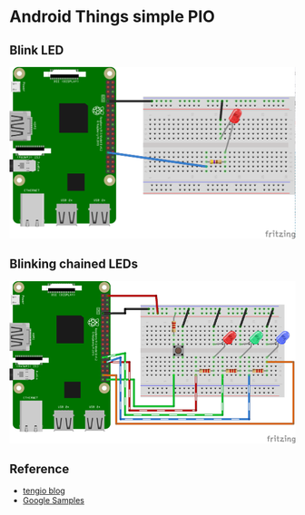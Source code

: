 # Android Things simple PIO

## Blink LED

![schema](images/blink_led.png)

## Blinking chained LEDs

![schema](images/chained_leds.png)

## Reference

- [tengio blog](https://tengio.com/blog/android-things-for-beginners/)
- [Google Samples](https://github.com/androidthings/sample-simplepio)
